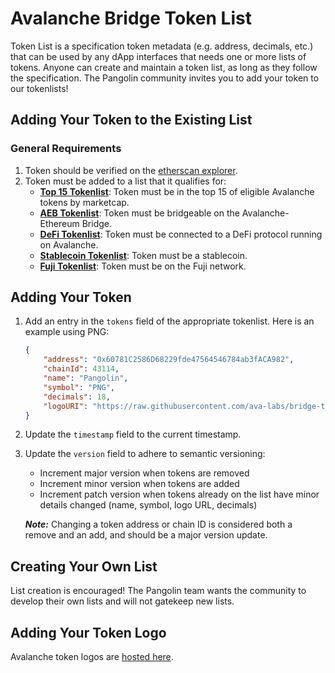 # Avalanche Bridge Token List

Token List is a specification token metadata (e.g. address, decimals, etc.) that can be used by any dApp
interfaces that needs one or more lists of tokens. Anyone can create and maintain a token list, as long as they follow
the specification. The Pangolin community invites you to add your token to our tokenlists!


## Adding Your Token to the Existing List


### General Requirements
1. Token should be verified on the [etherscan explorer](https://etherscan.io/).
2. Token must be added to a list that it qualifies for:
    * **[Top 15 Tokenlist](./top15.tokenlist.json)**: Token must be in the top 15 of eligible Avalanche tokens by marketcap.
    * **[AEB Tokenlist](./aeb.tokenlist.json)**: Token must be bridgeable on the Avalanche-Ethereum Bridge.
    * **[DeFi Tokenlist](./defi.tokenlist.json)**: Token must be connected to a DeFi protocol running on Avalanche.
    * **[Stablecoin Tokenlist](./stablecoin.tokenlist.json)**: Token must be a stablecoin.
    * **[Fuji Tokenlist](./fuji.tokenlist.json)**: Token must be on the Fuji network.


## Adding Your Token
1. Add an entry in the `tokens` field of the appropriate tokenlist. Here is an example using PNG:
    ```json
    {
        "address": "0x60781C2586D68229fde47564546784ab3fACA982",
        "chainId": 43114,
        "name": "Pangolin",
        "symbol": "PNG",
        "decimals": 18,
        "logoURI": "https://raw.githubusercontent.com/ava-labs/bridge-tokens/main/avalanche-tokens/0x60781C2586D68229fde47564546784ab3fACA982/logo.png"
    }
    ```
2. Update the `timestamp` field to the current timestamp.
3. Update the `version` field to adhere to semantic versioning:

    * Increment major version when tokens are removed
    * Increment minor version when tokens are added
    * Increment patch version when tokens already on the list have minor details changed (name, symbol, logo URL, decimals)

    ***Note:*** Changing a token address or chain ID is considered both a remove and an add, and should be a major version update.


## Creating Your Own List

List creation is encouraged! The Pangolin team wants the community to develop their own lists and will not gatekeep new lists.


## Adding Your Token Logo

Avalanche token logos are [hosted here](https://github.com/ava-labs/bridge-tokens).
